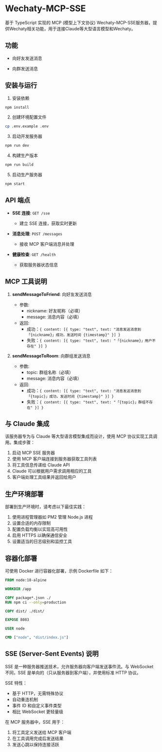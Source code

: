 # Wechaty-MCP-SSE

基于 TypeScript 实现的 MCP (模型上下文协议) Wechaty-MCP-SSE服务器，提供Wechaty相关功能，用于连接Claude等大型语言模型和Wechaty。

## 功能

- 向好友发送消息

- 向群发送消息

## 安装与运行

1. 安装依赖

```bash
npm install
```

2. 创建环境配置文件

```bash
cp .env.example .env
```

3. 启动开发服务器

```bash
npm run dev
```

4. 构建生产版本

```bash
npm run build
```

5. 启动生产服务器

```bash
npm start
```

## API 端点

- **SSE 连接**: `GET /sse`

  - 建立 SSE 连接，获取实时更新

- **消息处理**: `POST /messages`

  - 接收 MCP 客户端消息并处理

- **健康检查**: `GET /health`
  - 获取服务器状态信息

## MCP 工具说明

1. **sendMessageToFriend**: 向好友发送消息

   - 参数: 
     - nickname: 好友昵称（必填）
     - message: 消息内容（必填）
   - 返回: 
     - 成功：`{ content: [{ type: "text", text: "消息发送消息到「{nickname}」成功，发送时间 {timestamp}" }] }`
     - 失败：`{ content: [{ type: "text", text: "「{nickname}」用户不存在" }] }`

2. **sendMessageToRoom**: 向群组发送消息

   - 参数: 
     - topic: 群组名称（必填）
     - message: 消息内容（必填）
   - 返回: 
     - 成功：`{ content: [{ type: "text", text: "消息发送消息到「{topic}」成功，发送时间 {timestamp}" }] }`
     - 失败：`{ content: [{ type: "text", text: "「{topic}」群组不存在" }] }`

## 与 Claude 集成

该服务器专为与 Claude 等大型语言模型集成而设计，使用 MCP 协议实现工具调用。集成步骤：

1. 启动 MCP SSE 服务器
2. 使用 MCP 客户端连接到服务器获取工具列表
3. 将工具信息传递给 Claude API
4. Claude 可以根据用户需求调用相应的工具
5. 客户端处理工具结果并返回给用户

## 生产环境部署

部署到生产环境时，请考虑以下最佳实践：

1. 使用进程管理器如 PM2 管理 Node.js 进程
2. 设置合适的内存限制
3. 配置负载均衡以实现高可用性
4. 启用 HTTPS 以确保通信安全
5. 设置适当的日志级别和监控工具

## 容器化部署

可使用 Docker 进行容器化部署，示例 Dockerfile 如下：

```dockerfile
FROM node:18-alpine

WORKDIR /app

COPY package*.json ./
RUN npm ci --only=production

COPY dist/ ./dist/

EXPOSE 8083

USER node

CMD ["node", "dist/index.js"]
```

## SSE (Server-Sent Events) 说明

SSE 是一种服务器推送技术，允许服务器向客户端发送事件流。与 WebSocket 不同，SSE 是单向的（只从服务器到客户端），并使用标准 HTTP 协议。

SSE 特性：

- 基于 HTTP，无需特殊协议
- 自动重连机制
- 事件 ID 和自定义事件类型
- 相比 WebSocket 更轻量级

在 MCP 服务器中，SSE 用于：

1. 将工具定义发送给 MCP 客户端
2. 在工具调用完成后发送结果
3. 发送心跳以保持连接活跃

